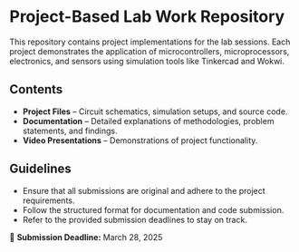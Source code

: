 # Project-Based Lab Work Repository

This repository contains project implementations for the lab sessions. Each project demonstrates the application of microcontrollers, microprocessors, electronics, and sensors using simulation tools like Tinkercad and Wokwi.

## Contents
- **Project Files** – Circuit schematics, simulation setups, and source code.  
- **Documentation** – Detailed explanations of methodologies, problem statements, and findings.  
- **Video Presentations** – Demonstrations of project functionality.  

## Guidelines
- Ensure that all submissions are original and adhere to the project requirements.  
- Follow the structured format for documentation and code submission.  
- Refer to the provided submission deadlines to stay on track.  

📌 **Submission Deadline:** March 28, 2025  
